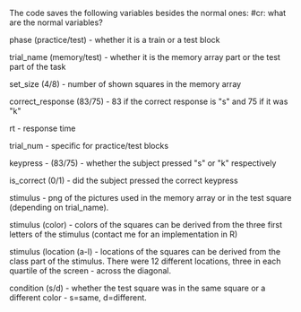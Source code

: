 The code saves the following variables besides the normal ones: #cr: what are the normal variables?

phase (practice/test) - whether it is a train or a test block

trial_name (memory/test) - whether it is the memory array part or the test part of the task

set_size (4/8) - number of shown squares in the memory array

correct_response (83/75) - 83 if the correct response is "s" and 75 if it was "k"

rt - response time

trial_num - specific for practice/test blocks

keypress - (83/75) - whether the subject pressed "s" or "k" respectively

is_correct (0/1) - did the subject pressed the correct keypress

stimulus - png of the pictures used in the memory array or in the test square (depending on trial_name).

stimulus (color) - colors of the squares can be derived from the three first letters of the stimulus (contact me for an implementation in R)

stimulus (location (a-l) - locations of the squares can be derived from the class part of the stimulus. There were 12 different locations, three in each quartile of the screen - across the diagonal.

condition (s/d) - whether the test square was in the same square or a different color - s=same, d=different.
